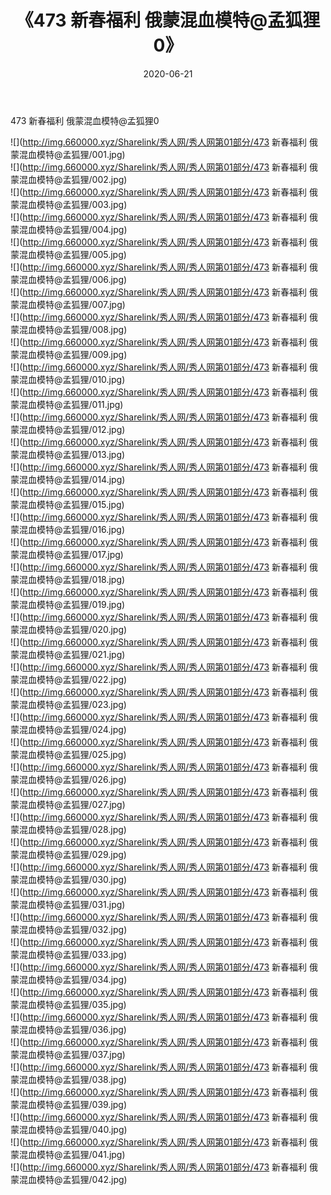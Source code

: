 ﻿---
layout: post
title:  《473 新春福利 俄蒙混血模特@孟狐狸0》
date:   2020-06-21
img: http://img.660000.xyz/Sharelink/秀人网/秀人网第01部分/473 新春福利 俄蒙混血模特@孟狐狸0/000.jpg
categories: [美女, 清纯, 唯美]
---

473 新春福利 俄蒙混血模特@孟狐狸0

  ![](http://img.660000.xyz/Sharelink/秀人网/秀人网第01部分/473 新春福利 俄蒙混血模特@孟狐狸/001.jpg) <br> ![](http://img.660000.xyz/Sharelink/秀人网/秀人网第01部分/473 新春福利 俄蒙混血模特@孟狐狸/002.jpg) <br> ![](http://img.660000.xyz/Sharelink/秀人网/秀人网第01部分/473 新春福利 俄蒙混血模特@孟狐狸/003.jpg) <br> ![](http://img.660000.xyz/Sharelink/秀人网/秀人网第01部分/473 新春福利 俄蒙混血模特@孟狐狸/004.jpg) <br> ![](http://img.660000.xyz/Sharelink/秀人网/秀人网第01部分/473 新春福利 俄蒙混血模特@孟狐狸/005.jpg) <br> ![](http://img.660000.xyz/Sharelink/秀人网/秀人网第01部分/473 新春福利 俄蒙混血模特@孟狐狸/006.jpg) <br> ![](http://img.660000.xyz/Sharelink/秀人网/秀人网第01部分/473 新春福利 俄蒙混血模特@孟狐狸/007.jpg) <br> ![](http://img.660000.xyz/Sharelink/秀人网/秀人网第01部分/473 新春福利 俄蒙混血模特@孟狐狸/008.jpg) <br> ![](http://img.660000.xyz/Sharelink/秀人网/秀人网第01部分/473 新春福利 俄蒙混血模特@孟狐狸/009.jpg) <br> ![](http://img.660000.xyz/Sharelink/秀人网/秀人网第01部分/473 新春福利 俄蒙混血模特@孟狐狸/010.jpg) <br> ![](http://img.660000.xyz/Sharelink/秀人网/秀人网第01部分/473 新春福利 俄蒙混血模特@孟狐狸/011.jpg) <br> ![](http://img.660000.xyz/Sharelink/秀人网/秀人网第01部分/473 新春福利 俄蒙混血模特@孟狐狸/012.jpg) <br> ![](http://img.660000.xyz/Sharelink/秀人网/秀人网第01部分/473 新春福利 俄蒙混血模特@孟狐狸/013.jpg) <br> ![](http://img.660000.xyz/Sharelink/秀人网/秀人网第01部分/473 新春福利 俄蒙混血模特@孟狐狸/014.jpg) <br> ![](http://img.660000.xyz/Sharelink/秀人网/秀人网第01部分/473 新春福利 俄蒙混血模特@孟狐狸/015.jpg) <br> ![](http://img.660000.xyz/Sharelink/秀人网/秀人网第01部分/473 新春福利 俄蒙混血模特@孟狐狸/016.jpg) <br> ![](http://img.660000.xyz/Sharelink/秀人网/秀人网第01部分/473 新春福利 俄蒙混血模特@孟狐狸/017.jpg) <br> ![](http://img.660000.xyz/Sharelink/秀人网/秀人网第01部分/473 新春福利 俄蒙混血模特@孟狐狸/018.jpg) <br> ![](http://img.660000.xyz/Sharelink/秀人网/秀人网第01部分/473 新春福利 俄蒙混血模特@孟狐狸/019.jpg) <br> ![](http://img.660000.xyz/Sharelink/秀人网/秀人网第01部分/473 新春福利 俄蒙混血模特@孟狐狸/020.jpg) <br> ![](http://img.660000.xyz/Sharelink/秀人网/秀人网第01部分/473 新春福利 俄蒙混血模特@孟狐狸/021.jpg) <br> ![](http://img.660000.xyz/Sharelink/秀人网/秀人网第01部分/473 新春福利 俄蒙混血模特@孟狐狸/022.jpg) <br> ![](http://img.660000.xyz/Sharelink/秀人网/秀人网第01部分/473 新春福利 俄蒙混血模特@孟狐狸/023.jpg) <br> ![](http://img.660000.xyz/Sharelink/秀人网/秀人网第01部分/473 新春福利 俄蒙混血模特@孟狐狸/024.jpg) <br> ![](http://img.660000.xyz/Sharelink/秀人网/秀人网第01部分/473 新春福利 俄蒙混血模特@孟狐狸/025.jpg) <br> ![](http://img.660000.xyz/Sharelink/秀人网/秀人网第01部分/473 新春福利 俄蒙混血模特@孟狐狸/026.jpg) <br> ![](http://img.660000.xyz/Sharelink/秀人网/秀人网第01部分/473 新春福利 俄蒙混血模特@孟狐狸/027.jpg) <br> ![](http://img.660000.xyz/Sharelink/秀人网/秀人网第01部分/473 新春福利 俄蒙混血模特@孟狐狸/028.jpg) <br> ![](http://img.660000.xyz/Sharelink/秀人网/秀人网第01部分/473 新春福利 俄蒙混血模特@孟狐狸/029.jpg) <br> ![](http://img.660000.xyz/Sharelink/秀人网/秀人网第01部分/473 新春福利 俄蒙混血模特@孟狐狸/030.jpg) <br> ![](http://img.660000.xyz/Sharelink/秀人网/秀人网第01部分/473 新春福利 俄蒙混血模特@孟狐狸/031.jpg) <br> ![](http://img.660000.xyz/Sharelink/秀人网/秀人网第01部分/473 新春福利 俄蒙混血模特@孟狐狸/032.jpg) <br> ![](http://img.660000.xyz/Sharelink/秀人网/秀人网第01部分/473 新春福利 俄蒙混血模特@孟狐狸/033.jpg) <br> ![](http://img.660000.xyz/Sharelink/秀人网/秀人网第01部分/473 新春福利 俄蒙混血模特@孟狐狸/034.jpg) <br> ![](http://img.660000.xyz/Sharelink/秀人网/秀人网第01部分/473 新春福利 俄蒙混血模特@孟狐狸/035.jpg) <br> ![](http://img.660000.xyz/Sharelink/秀人网/秀人网第01部分/473 新春福利 俄蒙混血模特@孟狐狸/036.jpg) <br> ![](http://img.660000.xyz/Sharelink/秀人网/秀人网第01部分/473 新春福利 俄蒙混血模特@孟狐狸/037.jpg) <br> ![](http://img.660000.xyz/Sharelink/秀人网/秀人网第01部分/473 新春福利 俄蒙混血模特@孟狐狸/038.jpg) <br> ![](http://img.660000.xyz/Sharelink/秀人网/秀人网第01部分/473 新春福利 俄蒙混血模特@孟狐狸/039.jpg) <br> ![](http://img.660000.xyz/Sharelink/秀人网/秀人网第01部分/473 新春福利 俄蒙混血模特@孟狐狸/040.jpg) <br> ![](http://img.660000.xyz/Sharelink/秀人网/秀人网第01部分/473 新春福利 俄蒙混血模特@孟狐狸/041.jpg) <br> ![](http://img.660000.xyz/Sharelink/秀人网/秀人网第01部分/473 新春福利 俄蒙混血模特@孟狐狸/042.jpg) <br>